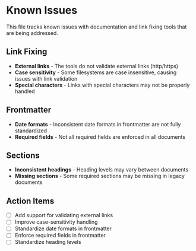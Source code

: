 # Known Issues

This file tracks known issues with documentation and link fixing tools that are being addressed.

## Link Fixing

- **External links** - The tools do not validate external links (http/https)
- **Case sensitivity** - Some filesystems are case insensitive, causing issues with link validation
- **Special characters** - Links with special characters may not be properly handled

## Frontmatter

- **Date formats** - Inconsistent date formats in frontmatter are not fully standardized
- **Required fields** - Not all required fields are enforced in all documents

## Sections

- **Inconsistent headings** - Heading levels may vary between documents
- **Missing sections** - Some required sections may be missing in legacy documents

## Action Items

- [ ] Add support for validating external links
- [ ] Improve case-sensitivity handling
- [ ] Standardize date formats in frontmatter
- [ ] Enforce required fields in frontmatter
- [ ] Standardize heading levels
